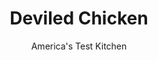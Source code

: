 ---
layout: ../../layouts/MarkdownPostLayout.astro
title: Deviled Chicken
author: America's Test Kitchen
pubDate: 2023-03-15
description: "If this dish is going to take the devils name, shouldnt it have the firepower to match?"
image_url: https://res.cloudinary.com/hksqkdlah/image/upload/ar_1:1,c_fill,dpr_2.0,f_auto,fl_lossy.progressive.strip_profile,g_faces:auto,q_auto:low,w_344/8378_sfs-deviled-chicken-21-276379
tags: ["Main Courses","Chicken"]
calories: 1441
protein: 40
carbohydrates: 10
fats: 
fiber: 1
ingredients: ["3 tablespoons, yellow mustard","2 tablespoons, mayonnaise (see note)","1 1/2 tablespoons, hot sauce (see note)","1 tablespoon, lemon juice","3 , garlic cloves, minced","1/2 teaspoon, minced fresh thyme","1 1/4 teaspoons, salt","1 tablespoon plus 1/4 teaspoon, pepper","4 , boneless, skinless chicken breasts (about 1 1/2 pounds)","2 slices, hearty white sandwich bread, torn into pieces","2 tablespoons, unsalted butter, melted"]
serves: 4
time: "1¼ hours"
instructions: ["MARINATE CHICKEN Adjust oven rack to upper-middle position and heat oven to 450 degrees. Combine mustard, mayonnaise, hot sauce, lemon juice, garlic, thyme, 1 teaspoon salt, and 1 tablespoon pepper in large bowl. Add chicken and toss until coated. Refrigerate, covered, 30 minutes or up to 3 hours.","COAT AND BAKE Pulse bread, butter, 1/4 teaspoon salt, and 1/4 teaspoon pepper in food processor until coarsely ground. Remove chicken from bowl and transfer to wire rack set inside rimmed baking sheet. Sprinkle buttered bread crumbs evenly over top and sides of chicken, pressing gently to adhere. Bake until crumbs are golden brown and chicken registers 160 degrees, 20 to 25 minutes. Serve."]
nutrition: ["659 mg Potassium","405 mg Phosphorus","50 mg Calcium","1 mg Iron","64 mg Magnesium","520 mg Sodium","1 mg Zinc","16 g Fat","17 mg Niacin (B3)","4 g Monounsaturated","4 g Polyunsaturated","6 mg Vitamin C","142 mg Cholesterol","5 g Saturated","1 g Fiber","2 µg Folic acid","27 µg Folate (food)","1 g Sugars","4 µg Vitamin K","151 g Water","10 g Carbs","32 µg Folate equivalent (total)","40 g Protein","1 mg Vitamin E","1 mg Vitamin B6","62 µg Vitamin A","360 kcal Energy","1441 calories"]
notes: "Freshly ground pepper tastes substantially better than preground in this recipe. Use a mild hot sauce, such as the test kitchen favorite, Frank’s RedHot. Reduced-fat mayonnaise is fine here, but dont use the nonfat variety, which can have off flavors."
---